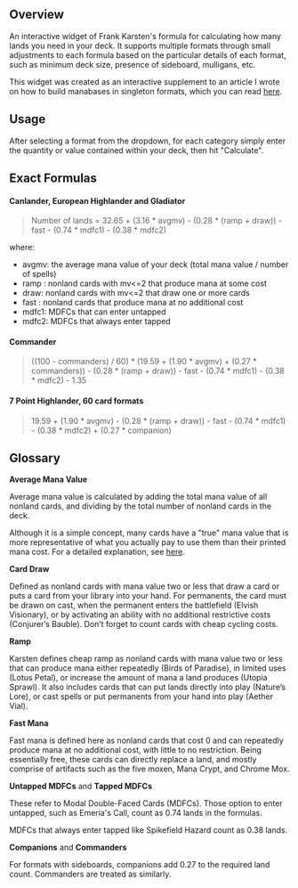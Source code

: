 ## Overview

An interactive widget of Frank Karsten's formula for calculating how many lands you need in your deck. It supports multiple formats through small adjustments to each formula based on the particular details of each format, such as minimum deck size, presence of sideboard, mulligans, etc.

This widget was created as an interactive supplement to an article I wrote on how to build manabases in singleton formats, which you can read [here](https://www.canadianhighlander.ca/2023/07/17/how-to-build-a-manabase-for-singleton-formats/).


## Usage

After selecting a format from the dropdown, for each category simply enter the quantity or value contained within your deck, then hit "Calculate".


## Exact Formulas

#### Canlander, European Highlander and Gladiator

> Number of lands = 32.65 + (3.16 * avgmv) - (0.28 * (ramp + draw)) - fast - (0.74 * mdfc1) - (0.38 * mdfc2)

where:

- avgmv: the average mana value of your deck (total mana value / number of spells)
- ramp : nonland cards with mv<=2 that produce mana at some cost
- draw: nonland cards with mv<=2 that draw one or more cards
- fast : nonland cards that produce mana at no additional cost
- mdfc1: MDFCs that can enter untapped
- mdfc2: MDFCs that always enter tapped


#### Commander

> ((100 - commanders) / 60) * (19.59 + (1.90 * avgmv) + (0.27 * commanders)) - (0.28 * (ramp + draw)) - fast - (0.74 * mdfc1) - (0.38 * mdfc2) - 1.35


#### 7 Point Highlander, 60 card formats

> 19.59 + (1.90 * avgmv) - (0.28 * (ramp + draw)) - fast - (0.74 * mdfc1) - (0.38 * mdfc2) + (0.27 * companion)


## Glossary

**Average Mana Value**

Average mana value is calculated by adding the total mana value of all nonland cards, and dividing by the total number of nonland cards in the deck.

Although it is a simple concept, many cards have a "true" mana value that is more representative of what you actually pay to use them than their printed mana cost. For a detailed explanation, see [here](https://www.canadianhighlander.ca/2023/07/17/how-to-build-a-manabase-for-singleton-formats/#formula).


**Card Draw**

Defined as nonland cards with mana value two or less that draw a card or puts a card from your library into your hand. For permanents, the card must be drawn on cast, when the permanent enters the battlefield (Elvish Visionary), or by activating an ability with no additional restrictive costs (Conjurer’s Bauble). Don’t forget to count cards with cheap cycling costs.


**Ramp**

Karsten defines cheap ramp as nonland cards with mana value two or less that can produce mana either repeatedly (Birds of Paradise), in limited uses (Lotus Petal), or increase the amount of mana a land produces (Utopia Sprawl). It also includes cards that can put lands directly into play (Nature’s Lore), or cast spells or put permanents from your hand into play (Aether Vial).


**Fast Mana**

Fast mana is defined here as nonland cards that cost 0 and can repeatedly produce mana at no additional cost, with little to no restriction. Being essentially free, these cards can directly replace a land, and mostly comprise of artifacts such as the five moxen, Mana Crypt, and Chrome Mox.


**Untapped MDFCs** and **Tapped MDFCs**

These refer to Modal Double-Faced Cards (MDFCs). Those option to enter untapped, such as Emeria's Call, count as 0.74 lands in the formulas.

MDFCs that always enter tapped like Spikefield Hazard count as 0.38 lands.


**Companions** and **Commanders**

For formats with sideboards, companions add 0.27 to the required land count. Commanders are treated as similarly.


